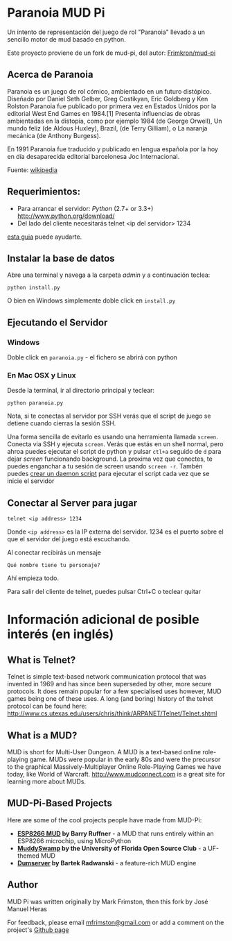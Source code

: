 Paranoia MUD Pi
===============

Un intento de representación del juego de rol "Paranoia" llevado a un sencillo motor de mud basado en python.

Este proyecto proviene de un fork de mud-pi, del autor: [Frimkron/mud-pi](https://github.com/Frimkron/mud-pi)


Acerca de Paranoia
------------------
Paranoia es un juego de rol cómico, ambientado en un futuro distópico. Diseñado por Daniel Seth Gelber, Greg Costikyan, Eric Goldberg y Ken Rolston Paranoia fue publicado por primera vez en Estados Unidos por la editorial West End Games en 1984.[1]​ Presenta influencias de obras ambientadas en la distopía, como por ejemplo 1984 (de George Orwell), Un mundo feliz (de Aldous Huxley), Brazil, (de Terry Gilliam), o La naranja mecánica (de Anthony Burgess).

En 1991 Paranoia fue traducido y publicado en lengua española por la hoy en día desaparecida editorial barcelonesa Joc Internacional.

Fuente: [wikipedia](https://es.wikipedia.org/wiki/Paranoia_(juego_de_rol))

Requerimientos:
---------------
- Para arrancar el servidor: _Python_ (2.7+ or 3.3+) <http://www.python.org/download/>
- Del lado del cliente necesitarás telnet \<ip del servidor> 1234

[esta guia](http://technet.microsoft.com/en-us/library/cc771275%28v=ws.10%29.aspx)
puede ayudarte.

Instalar la base de datos
-------------------------
Abre una terminal y navega a la carpeta _admin_ y a continuación teclea:

	python install.py

O bien en Windows simplemente doble click en `install.py`


Ejecutando el Servidor
----------------------

### Windows

Doble click en `paranoia.py` - el fichero se abrirá con python


### En Mac OSX y Linux

Desde la terminal, ir al directorio principal y teclear:

	python paranoia.py
	
Nota, si te conectas al servidor por SSH verás que el script de juego se detiene cuando cierras la sesión SSH.

Una forma sencilla de evitarlo es usando una herramienta llamada `screen`. Conecta via SSH y ejecuta `screen`. Verás que estás en un shell normal, pero ahroa puedes ejecutar el script de python y pulsar `ctl+a` seguido de `d` para dejar
_screen_ funcionando background. La proxima vez que conectes, te puedes enganchar a tu sesión de screen usando `screen -r`. Tambén puedes 
[crear un daemon script](http://jimmyg.org/blog/2010/python-daemon-init-script.html)
para ejecutar el script cada vez que se inicie el servidor

Conectar al Server para jugar
-----------------------------

	telnet <ip address> 1234
	
Donde `<ip address>` es la IP externa del servidor. 1234 es el puerto sobre el que el servidor del juego está escuchando.

Al conectar recibirás un mensaje

	Qué nombre tiene tu personaje?

Ahí empieza todo.


Para salir del cliente de telnet, puedes pulsar Ctrl+C o teclear quitar


# Información adicional de posible interés (en inglés)

What is Telnet?
---------------

Telnet is simple text-based network communication protocol that was invented in
1969 and has since been superseded by other, more secure protocols. It does 
remain popular for a few specialised uses however, MUD games being one of these
uses. A long (and boring) history of the telnet protocol can be found here:
<http://www.cs.utexas.edu/users/chris/think/ARPANET/Telnet/Telnet.shtml>


What is a MUD?
--------------

MUD is short for Multi-User Dungeon. A MUD is a text-based online role-playing
game. MUDs were popular in the early 80s and were the precursor to the 
graphical Massively-Multiplayer Online Role-Playing Games we have today, like 
World of Warcraft. <http://www.mudconnect.com> is a great site for learning 
more about MUDs.

MUD-Pi-Based Projects
---------------------

Here are some of the cool projects people have made from MUD-Pi:

* **[ESP8266 MUD](http://git.savsoul.com/barry/esp8266-Mud) by Barry Ruffner** -
  a MUD that runs entirely within an ESP8266 microchip, using MicroPython
* **[MuddySwamp](https://github.com/ufosc/MuddySwamp) by the University of**
  **Florida Open Source Club** - a UF-themed MUD
* **[Dumserver](https://github.com/wowpin/dumserver) by Bartek Radwanski** - 
  a feature-rich MUD engine


Author
------

MUD Pi was written originally by Mark Frimston, then this fork by José Manuel Heras

For feedback, please email <mfrimston@gmail.com> or add a comment on the 
project's [Github page](http://github.com/frimkron/mud-pi)
